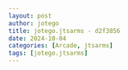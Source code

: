 ```yaml
---
layout: post
author: jotego
title: jotego.jtsarms - d2f3856
date: 2024-10-04
categories: [Arcade, jtsarms]
tags: [jotego.jtsarms]
---
```


